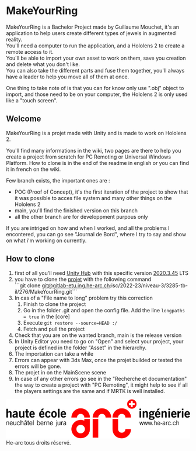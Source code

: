 # MakeYourRing

MakeYourRing is a Bachelor Project made by Guillaume Mouchet, it's an application to help users create different types of jewels in augmented reality.<br>
You'll need a computer to run the application, and a Hololens 2 to create a remote access to it.<br>
You'll be able to import your own asset to work on them, save you creation and delete what you don't like.<br>
You can also take the different parts and fuse them together, you'll always have a leader to help you move all of them at once.

One thing to take note of is that you can for know only use ".obj" object to import, and those need to be on your computer, the Hololens 2 is only used like a "touch screen".

## Welcome

MakeYourRing is a projet made with Unity and is made to work on Hololens 2.

You'll find many informations in the wiki, two pages are there to help you create a project from scratch for PC Remoting or Universal Windows Platform. How to clone is in the end of the readme in english or you can find it in french on the wiki.

Few branch exists, the important ones are :

- POC (Proof of Concept), it's the first iteration of the project to show that it was possible to acces file system and many other things on the Hololens 2
- main, you'll find the finished version on this branch
- all the other branch are for developpment purpous only

If you are intriged on how and when I worked, and all the problems I encontered, you can go see "Journal de Bord", where I try to say and show on what i'm working on currently.

## How to clone

1. first of all you'll need [<span dir="">Unity Hub</span>](https://unity.com/unity-hub) with this specific version [<span dir="">2020.3.45</span>](https://unity.com/releases/editor/whats-new/2020.3.45)<span dir=""> LTS</span>
2. you have to clone the [projet](https://gitlab-etu.ing.he-arc.ch/isc/2022-23/niveau-3/3285-tb-il/276/MakeYourRing/-/tree/POC?ref_type=heads) with the following command \
   \`\`\`git clone git@gitlab-etu.ing.he-arc.ch:isc/2022-23/niveau-3/3285-tb-il/276/MakeYourRing.git\`\`\`
3. In cas of a "File name to long" problem try this correction
   1. Finish to clone the project
   2. Go in the folder .git and open the config file. Add the line `longpaths = true` in the [core]
   3. Execute `git restore --source=HEAD :/`
   4. Fetch and pull the project
4. Check that you are on the wanted branch, main is the release version
5. In Unity Editor you need to go on "Open" and select your project, your project is defined in the folder "Asset" in the hierarchy.
6. The importation can take a while
7. Errors can appear with 3ds Max, once the projet builded or tested the errors will be gone.
8. The projet in on the MainScene scene
9. In case of any other errors go see in the "Recherche et documentation" the way to create a project with "PC Remoting", it might help to see if all the players settings are the same and if MRTK is well installed.

![Logo He-arc](logoTransHeArc.png)
He-arc tous droits réservé.
